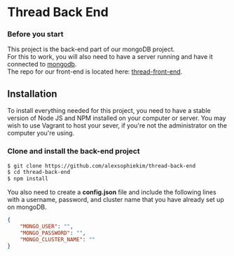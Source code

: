 # Thread Back End

### Before you start

This project is the back-end part of our mongoDB project.  
For this to work, you will also need to have a server running and have it connected to [mongodb](https://www.mongodb.com/).  
The repo for our front-end is located here: [thread-front-end](https://github.com/alexsophiekim/thread-front-end).  

## Installation
To install everything needed for this project, you need to have a stable version of Node JS and NPM installed on your computer or server. You may wish to use Vagrant to host your sever, if you're not the administrator on the computer you're using.

### Clone and install the back-end project
```sh
$ git clone https://github.com/alexsophiekim/thread-back-end
$ cd thread-back-end
$ npm install
```
You also need to create a **config.json** file and include the following lines with a username, password, and cluster name that you have already set up on mongoDB.  
```json
{
    "MONGO_USER": "",
    "MONGO_PASSWORD": "",
    "MONGO_CLUSTER_NAME": ""
}

```
